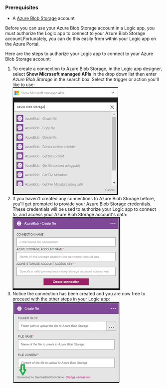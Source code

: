 ### Prerequisites

- A [Azure Blob Storage](https://azure.microsoft.com/documentation/services/storage/) account  


Before you can use your Azure Blob Storage account in a Logic app, you must authorize the Logic app to connect to your Azure Blob Storage account.Fortunately, you can do this easily from within your Logic app on the Azure Portal.  

Here are the steps to authorize your Logic app to connect to your Azure Blob Storage account:  
1. To create a connection to Azure Blob Storage, in the Logic app designer, select **Show Microsoft managed APIs** in the drop down list then enter *Azure Blob Storage* in the search box. Select the trigger or action you'll like to use:  
![Azure Blob Storage connection creation step](./media/connectors-create-api-azureblobstorage/azureblobstorage-1.png)  
2. If you haven't created any connections to Azure Blob Storage before, you'll get prompted to provide your Azure Blob Storage credentials. These credentials will be used to authorize your Logic app to connect to, and access your Azure Blob Storage account's data:  
![Azure Blob Storage connection creation step](./media/connectors-create-api-azureblobstorage/azureblobstorage-2.png)  
3. Notice the connection has been created and you are now free to proceed with the other steps in your Logic app:  
 ![Azure Blob Storage connection creation step](./media/connectors-create-api-azureblobstorage/azureblobstorage-3.png)  
